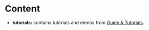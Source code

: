 # Content

- **tutorials:** contains tutorials and demos from [Guide & Tutorials](https://www.tensorflow.org/recommenders/examples/quickstart).